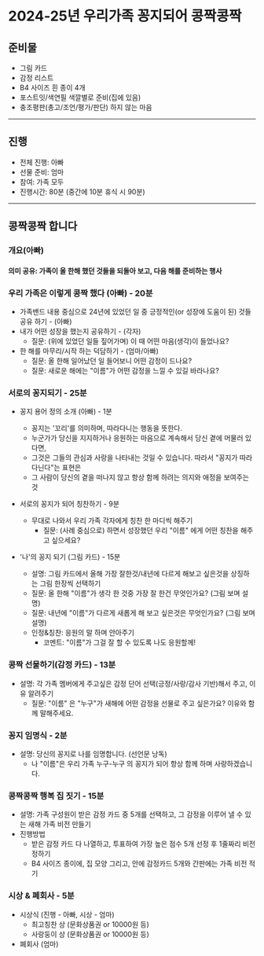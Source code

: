 # 2024-25년 우리가족 꽁지되어 콩짝콩짝

## 준비물
* 그림 카드 
* 감정 리스트
* B4 사이즈 흰 종이 4개
* 포스트잇/색연필 색깔별로 준비(집에 있음)
* 충조평판(총고/조언/평가/판단) 하지 않는 마음
----

## 진행
* 전체 진행: 아빠
* 선물 준비: 엄마
* 참여: 가족 모두
* 진행시간: 80분 (중간에 10분 휴식 시 90분)

----

## 콩짝콩짝 합니다 
### 개요(아빠) 
#### 의미 공유: 가족이 올 한해 했던 것들을 되돌아 보고, 다음 해를 준비하는 행사

### 우리 가족은 이렇게 콩짝 했다 (아빠) -  20분
  * 가족밴드 내용 중심으로 24년에 있었던 일 중 긍정적인(or 성장에 도움이 된) 것들 공유 하기 - (아빠)
  * 내가 어떤 성장을 했는지 공유하기 - (각자)
    * 질문: (위에 있었던 일들 짚어가며) 이 때 어떤 마음(생각)이 들었나요?
  * 한 해를 마무리/시작 하는 덕담하기 - (엄마/아빠)
    * 질문: 올 한해 일어났던 일 들어보니 어떤 감정이 드나요?
    * 질문: 새로운 해에는 "이름"가 어떤 감정을 느낄 수 있길 바라나요?

### 서로의 꽁지되기  - 25분
* 꽁지 용어 정의 소개 (아빠) - 1분
  * 꽁지는 '꼬리'를 의미하며, 따라다니는 행동을 뜻한다. 
  * 누군가가 당신을 지지하거나 응원하는 마음으로 계속해서 당신 곁에 머물러 있다면, 
  * 그것은 그들의 관심과 사랑을 나타내는 것일 수 있습니다. 따라서 "꽁지가 따라다닌다"는 표현은 
  * 그 사람이 당신의 곁을 떠나지 않고 항상 함께 하려는 의지와 애정을 보여주는 것

* 서로의 꽁지가 되어 칭찬하기 - 9분
  * 무대로 나와서 우리 가족 각자에게 칭찬 한 마디씩 해주기 
    * 질문: (사례 중심으로) 하면서 성장했던 우리 "이름" 에게 어떤 칭찬을 해주고 싶으세요?

* '나'의 꽁지 되기 (그림 카드) - 15분
  * 설명: 그림 카드에서 올해 가장 잘한것/내년에 다르게 해보고 싶은것을 상징하는 그림 한장씩 선택하기
  * 질문: 올 한해 "이름"가 생각 한 것중 가장 잘 한건 무엇인가요? (그림 보며 설명)
  * 질문: 내년에 "이름"가 다르게 새롭게 해 보고 싶은것은 무엇인가요? (그림 보며 설명)
  * 인정&칭찬: 응원의 말 하며 안아주기
    * 코멘트: "이름"가 그걸 잘 할 수 있도록 나도 응원할께! 

### 콩짝 선물하기(감정 카드) - 13분
* 설명: 각 가족 멤버에게 주고싶은 감정 단어 선택(긍정/사랑/감사 기반)해서 주고, 이유 알려주기
  * 질문: "이름" 은 "누구"가 새해에 어떤 감정을 선물로 주고 싶은가요? 이유와 함께 말해주세요.

### 꽁지 임명식 - 2분
* 설명: 당신의 꽁지로 나를 임명합니다. (선언문 낭독)
  * 나 "이름"은 우리 가족 누구-누구 의 꽁지가 되어 항상 함께 하며 사랑하겠습니다.

### 콩짝콩짝 행복 집 짓기 - 15분
* 설명: 가족 구성원이 받은 감정 카드 중 5개를 선택하고, 그 감정을 이루어 낼 수 있는 새해 가족 비전 만들기
* 진행방법 
  * 받은 감정 카드 다 나열하고, 투표하여 가장 높은 점수 5개 선정 후 1줄짜리 비전 정하기
  * B4 사이즈 종이에, 집 모양 그리고, 안에 감정카드 5개와 간판에는 가족 비전 적기

### 시상 & 폐회사  - 5분
* 시상식 (진행 - 아빠, 시상 - 엄마)
  * 최고칭찬 상 (문화상품권 or 10000원 등)
  * 사랑둥이 상 (문화상품권 or 10000원 등)
* 폐회사 (엄마)
 
